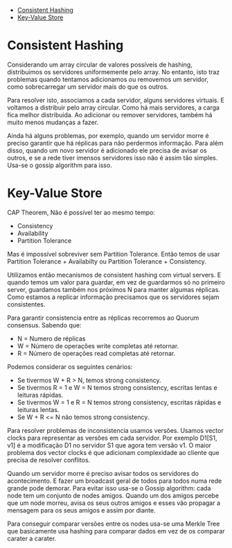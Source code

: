 

<!-- toc -->

- [Consistent Hashing](#consistent-hashing)
- [Key-Value Store](#key-value-store)

<!-- tocstop -->

# Consistent Hashing

Considerando um array circular de valores possíveis de hashing, distribuimos os servidores uniformemente pelo array. No entanto, isto traz problemas quando tentamos adicionamos ou removemos um servidor, como sobrecarregar um servidor mais do que os outros.

Para resolver isto, associamos a cada servidor, alguns servidores virtuais. E voltamos a distribuir pelo array circular. Como há mais servidores, a carga fica melhor distribuida. Ao adicionar ou remover servidores, também há muito menos mudanças a fazer.

Ainda há alguns problemas, por exemplo, quando um servidor morre é preciso garantir que há réplicas para não perdermos informação. Para além disso, quando um novo servidor é adicionado ele precisa de avisar os outros, e se a rede tiver imensos servidores isso não é assim tão simples. Usa-se o gossip algorithm para isso.

# Key-Value Store

CAP Theorem, Não é possível ter ao mesmo tempo:

- Consistency
- Availability
- Partition Tolerance

Mas é impossível sobreviver sem Partition Tolerance. Então temos de usar Partition Tolerance + Availabilty ou Partition Tolerance + Consistency.

Utilizamos então mecanismos de consistent hashing com virtual servers. E quando temos um valor para guardar, em vez de guardarmos só no primeiro server, guardamos também nos próximos N para manter algumas réplicas. Como estamos a replicar informação precisamos que os servidores sejam consistentes.

Para garantir consistencia entre as réplicas recorremos ao Quorum consensus. Sabendo que:

- N = Numero de réplicas
- W = Número de operações write completas até retornar.
- R = Número de operações read completas até retornar.

Podemos considerar os seguintes cenários:

- Se tivermos W + R > N, temos strong consistency.
- Se tivermos R = 1 e W = N temos strong consistency, escritas lentas e leituras rápidas.
- Se tivermos W = 1 e R = N temos strong consistency, escritas rápidas e leituras lentas.
- Se W + R <= N não temos strong consistency.

Para resolver problemas de inconsistencia usamos versões. Usamos vector clocks para representar as versões em cada servidor. Por exemplo D1[S1, v1] é a modificação D1 no servidor S1 que agora tem versão v1. O maior problema dos vector clocks é que adicionam complexidade ao cliente que precisa de resolver conflitos.

Quando um servidor morre é preciso avisar todos os servidores do acontecimento. E fazer um broadcast geral de todos para todos numa rede grande pode demorar. Para evitar isso usa-se o Gossip algorithm: cada node tem um conjunto de nodes amigos. Quando um dos amigos percebe que um node morreu, avisa os seus outros amigos e esses vão propagar a mensagem para os seus amigos e assim por diante.

Para conseguir comparar versões entre os nodes usa-se uma Merkle Tree que basicamente usa hashing para comparar dados em vez de os comparar carater a carater.
